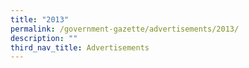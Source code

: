 ```yaml
---
title: "2013"
permalink: /government-gazette/advertisements/2013/
description: ""
third_nav_title: Advertisements
---
```

